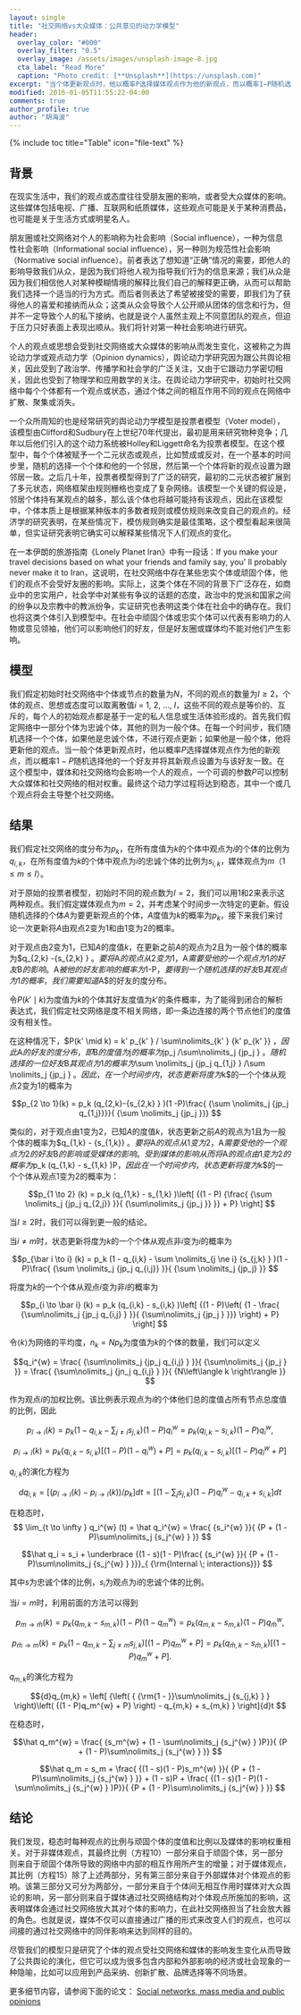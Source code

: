 ```yaml
---
layout: single
title: "社交网络vs大众媒体：公共意见的动力学模型"
header:
  overlay_color: "#000"
  overlay_filter: "0.5"
  overlay_image: /assets/images/unsplash-image-8.jpg
  cta_label: "Read More"
  caption: "Photo credit: [**Unsplash**](https://unsplash.com)"
excerpt: "当个体更新观点时，他以概率P选择媒体观点作为他的新观点，而以概率1−P随机选择他的一个好友并将其新观点设置为与该好友一致。最终这个动力学过程将达到稳态。"
modified: 2016-01-05T11:55:22-04:00
comments: true
author_profile: true
author: "胡海波"
---
```


{% include toc title="Table" icon="file-text" %}

## 背景

在现实生活中，我们的观点或态度往往受朋友圈的影响，或者受大众媒体的影响。这些媒体包括电视、广播、互联网和纸质媒体，这些观点可能是关于某种消费品，也可能是关于生活方式或明星名人。

朋友圈或社交网络对个人的影响称为社会影响（Social influence），一种为信息性社会影响（Informational social influence），另一种则为规范性社会影响（Normative social influence）。前者表达了想知道“正确”情况的需要，即他人的影响导致我们从众，是因为我们将他人视为指导我们行为的信息来源；我们从众是因为我们相信他人对某种模糊情境的解释比我们自己的解释更正确，从而可以帮助我们选择一个适当的行为方式。而后者则表达了希望被接受的需要，即我们为了获得他人的喜爱和接纳而从众；这类从众会导致个人公开顺从团体的信念和行为，但并不一定导致个人的私下接纳，也就是说个人虽然主观上不同意团队的观点，但迫于压力只好表面上表现出顺从。我们将针对第一种社会影响进行研究。

个人的观点或思想会受到社交网络或大众媒体的影响从而发生变化，这被称之为舆论动力学或观点动力学（Opinion dynamics），舆论动力学研究因为跟公共舆论相关，因此受到了政治学、传播学和社会学的广泛关注，又由于它跟动力学密切相关，因此也受到了物理学和应用数学的关注。在舆论动力学研究中，初始时社交网络中每个个体都有一个观点或状态，通过个体之间的相互作用不同的观点在网络中扩散、聚集或消失。

一个众所周知的也是经常研究的舆论动力学模型是投票者模型（Voter model），该模型由Clifford和Sudbury在上世纪70年代提出，最初是用来研究物种竞争；几年以后他们引入的这个动力系统被Holley和Liggett命名为投票者模型。在这个模型中，每个个体被赋予一个二元状态或观点，比如赞成或反对，在一个基本的时间步里，随机的选择一个个体和他的一个邻居，然后第一个个体将新的观点设置为跟邻居一致。之后几十年，投票者模型得到了广泛的研究，最初的二元状态被扩展到了多元状态，网络框架由规则栅格也变成了复杂网络。该模型一个关键的假设是，邻居个体持有某观点的越多，那么该个体也将越可能持有该观点，因此在该模型中，个体本质上是根据某种版本的多数者规则或模仿规则来改变自己的观点的。经济学的研究表明，在某些情况下，模仿规则确实是最佳策略，这个模型看起来很简单，但实证研究表明它确实可以解释某些情况下人们观点的变化。

在一本伊朗的旅游指南《Lonely Planet Iran》中有一段话：If you make your travel decisions based on what your friends and family say, you' ll probably never make it to Iran，这说明，在社交网络中存在某些忠实个体或顽固个体，他们的观点不会受好友圈的影响。实际上，这类个体在不同的背景下广泛存在，如商业中的忠实用户，社会学中对某些有争议的话题的态度，政治中的党派和国家之间的纷争以及宗教中的教派纷争，实证研究也表明这类个体在社会中的确存在。我们也将这类个体引入到模型中。在社会中顽固个体或忠实个体可以代表有影响力的人物或意见领袖，他们可以影响他们的好友，但是好友圈或媒体均不能对他们产生影响。

## 模型

我们假定初始时社交网络中个体或节点的数量为$N$，不同的观点的数量为$I \ge 2$，个体的观点、思想或态度可以取离散值$i$ = 1, 2, …, $I$，这些不同的观点是等价的、互斥的，每个人的初始观点都是基于一定的私人信息或生活体验形成的。首先我们假定网络中一部分个体为忠诚个体，其他的则为一般个体。在每一个时间步，我们随机选择一个个体，如果他是忠诚个体，不进行观点更新；如果他是一般个体，他将更新他的观点。当一般个体更新观点时，他以概率$P$选择媒体观点作为他的新观点，而以概率$1-P$随机选择他的一个好友并将其新观点设置为与该好友一致。在这个模型中，媒体和社交网络均会影响一个人的观点，一个可调的参数$P$可以控制大众媒体和社交网络的相对权重。最终这个动力学过程将达到稳态，其中一个或几个观点将会主导整个社交网络。

## 结果

我们假定社交网络的度分布为$p_k$，在所有度值为$k$的个体中观点为$i$的个体的比例为$q_{i,k}$，在所有度值为$k$的个体中观点为$i$的忠诚个体的比例为$s_{i,k}$，媒体观点为$m$（$1 \le m \le I$）。

对于原始的投票者模型，初始时不同的观点数为$I=2$，我们可以用1和2来表示这两种观点。我们假定媒体观点为$m=2$，并考虑某个时间步一次特定的更新。假设随机选择的个体$A$为要更新观点的个体，$A$度值为$k$的概率为$p_k$，接下来我们来讨论一次更新将$A$由观点2变为1和由1变为2的概率。

对于观点由2变为1，已知$A$的度值$k$，在更新之前$A$的观点为2且为一般个体的概率为$q_{2,k} -{s_{2,k} } $。要将$A$的观点从2变为1，$A$需要受他的一个观点为1的好友$B$的影响。$A$被他的好友影响的概率为$1-P$，要得到一个随机选择的好友$B$其观点为1的概率，我们需要知道$A$的好友的度分布。

令$P(k' \mid k)$为度值为$k$的个体其好友度值为$k'$的条件概率，为了能得到闭合的解析表达式，我们假定社交网络是度不相关网络，即一条边连接的两个节点他们的度值没有相关性。

在这种情况下，$P(k' \mid k) = k' p_{k' } / \sum\nolimits_{k' } {k' p_{k' }} $，因此$A$的好友的度分布，即$B$的度值为$j$的概率为$jp_j /\sum\nolimits_j {jp_j } $。随机选择的一位好友$B$其观点为1的概率为$\sum \nolimits_j {jp_j q_{1,j} } /\sum \nolimits_j {jp_j } $。因此，在一个时间步内，状态更新将度为$k$的一个个体从观点2变为1的概率为


$$p_{2 \to 1}(k) = p_k (q_{2,k}-{s_{2,k} } )(1 -P)\frac{ {\sum \nolimits_j {jp_j q_{1,j}}}}{ {\sum \nolimits_j {jp_j }}} $$

类似的，对于观点由1变为2，已知$A$的度值$k$，状态更新之前$A$的观点为1且为一般个体的概率为$q_{1,k} - {s_{1,k}} $。要将$A$的观点从1变为2，$A$需要受他的一个观点为2的好友$B$的影响或受媒体的影响。受到媒体的影响从而将$A$的观点由1变为2的概率为$p_k (q_{1,k} - s_{1,k} )P$，因此在一个时间步内，状态更新将度为$k$的一个个体从观点1变为2的概率为：

$$p_{1 \to 2} (k) = p_k (q_{1,k} - s_{1,k} )\left[ {(1 - P) {\frac{ {\sum \nolimits_j {jp_j q_{2,j}} }}{ {\sum\nolimits_j {jp_j }} }} + P} \right] $$

当$I \ge 2$时，我们可以得到更一般的结论。

当$i \ne m$时，状态更新将度为$k$的一个个体从观点非$i$变为$i$的概率为

$$p_{\bar i \to i} (k) = p_k (1 - q_{i,k} - \sum \nolimits_{j \ne i} {s_{j,k} } )(1 - P)\frac{ {\sum \nolimits_j {jp_j q_{i,j}} }}{ {\sum \nolimits_j {jp_j} }}  $$

将度为$k$的一个个体从观点$i$变为非$i$的概率为

$$p_{i \to \bar i} (k) = p_k (q_{i,k} - s_{i,k} )\left[ {(1 - P)\left( {1 - \frac{ {\sum\nolimits_j {jp_j q_{i,j} } }}{ {\sum\nolimits_j {jp_j } }}} \right) + P} \right]  $$

令$\left\langle k \right\rangle$为网络的平均度，$n_k = Np_k$为度值为$k$的个体的数量，我们可以定义


$$q_i^{w} = \frac{ {\sum\nolimits_j {jp_j q_{i,j} } }}{ {\sum\nolimits_j {jp_j } }} = \frac{ {\sum\nolimits_j {jn_j q_{i,j} } }}{ {N\left\langle k \right\rangle }}  $$

作为观点$i$的加权比例。该比例表示观点为$i$的个体他们总的度值占所有节点总度值的比例，因此

$$p_{\bar i \to i} (k) = p_k (1 - q_{i,k} - \sum\nolimits_{j \ne i} {s_{j,k} } )(1 - P)q_i^{w} = p_k (q_{\bar i,k} - s_{\bar i,k} )(1 - P)q_i^{w} ,  $$

$$p_{i \to \bar i} (k) = p_k (q_{i,k} - s_{i,k} )\left[ {(1 - P)(1 - q_i^{w} ) + P} \right] = p_k (q_{i,k} - s_{i,k} )\left[ {(1 - P)q_{\bar i}^{w} + P} \right]  $$

$q_{i,k}$的演化方程为

$${d}q_{i,k} =\left[ (p_{\bar i \to i} (k)-p_{i \to \bar i} (k))/p_k \right] {d}t =\left[ {(1 - \sum\nolimits_j {s_{j,k} } )(1 - P)q_i^{w} - q_{i,k} + s_{i,k} } \right] {d}t  $$

在稳态时，
$$ \lim_{t \to \infty } q_i^{w} (t) = \hat q_i^{w} = \frac{ {s_i^{w} }}{ {P + (1 - P)\sum\nolimits_j {s_j^{w} } }}  $$

$$\hat q_i = s_i + \underbrace {(1 - s)(1 - P)\frac{ {s_i^{w} }}{ {P + (1 - P)\sum\nolimits_j {s_j^{w} } }}}_{ {\rm{Internal \; interactions}}}  $$

其中$s$为忠诚个体的比例，$s_i$为观点为$i$的忠诚个体的比例。

当$i = m$时，利用前面的方法可以得到

$$p_{m \to \bar m} (k) = p_k (q_{m,k} - s_{m,k} )(1 - P)(1 - q_m^{w} ) = p_k (q_{m,k} - s_{m,k} )(1 - P)q_{\bar m}^{w} ,  $$

$$p_{\bar m \to m} (k) = p_k (1 - q_{m,k} - \sum\nolimits_{j \ne m} {s_{j,k} } )\left[ {(1 - P)q_m^{w} + P} \right] = p_k (q_{\bar m,k} - s_{\bar m,k} )\left[ {(1 - P)q_m^{w} + P} \right].  $$

$q_{m,k}$的演化方程为

$${d}q_{m,k} = \left[ {\left( { {\rm{1 - }}\sum\nolimits_j {s_{j,k} } } \right)\left( {(1 - P)q_m^{w} + P} \right) - q_{m,k} + s_{m,k} } \right]{d}t  $$

在稳态时，

$$\hat q_m^{w} = \frac{ {s_m^{w} + (1 - \sum\nolimits_j {s_j^{w} } )P}}{ {P + (1 - P)\sum\nolimits_j {s_j^{w} } }}  $$

$$\hat q_m = s_m + \frac{ {(1 - s)(1 - P)s_m^{w} }}{ {P + (1 - P)\sum\nolimits_j {s_j^{w} } }} + (1 - s)P + \frac{ {(1 - s)(1 - P)(1 - \sum\nolimits_j {s_j^{w} } )P}}{ {P + (1 - P)\sum\nolimits_j {s_j^{w} } }}  $$

## 结论

我们发现，稳态时每种观点的比例与顽固个体的度值和比例以及媒体的影响权重相关。对于非媒体观点，其最终比例（方程10）一部分来自于顽固个体，另一部分则来自于顽固个体所导致的网络中内部的相互作用所产生的增量；对于媒体观点，其比例（方程15）除了上述两部分，另有第三部分来自于外部媒体对个体观点的影响。该第三部分又可分为两部分，一部分来自于个体间无相互作用时媒体对大众舆论的影响，另一部分则来自于媒体通过社交网络结构对个体观点所施加的影响，这表明媒体会通过社交网络放大其对个体的影响力，在此社交网络担当了社会放大器的角色。也就是说，媒体不仅可以直接通过广播的形式来改变人们的观点，也可以间接的通过社交网络中的同伴影响来达到同样的目的。

尽管我们的模型只是研究了个体的观点受社交网络和媒体的影响发生变化从而导致了公共舆论的演化，但它可以成为很多包含内部和外部影响的经济或社会现象的一种隐喻，比如可以应用到产品采纳、创新扩散、品牌选择等不同场景。


更多细节内容，请参阅下面的论文： <a href="http://link.springer.com/article/10.1007/s11403-015-0170-8">Social networks, mass media and public opinions</a>
